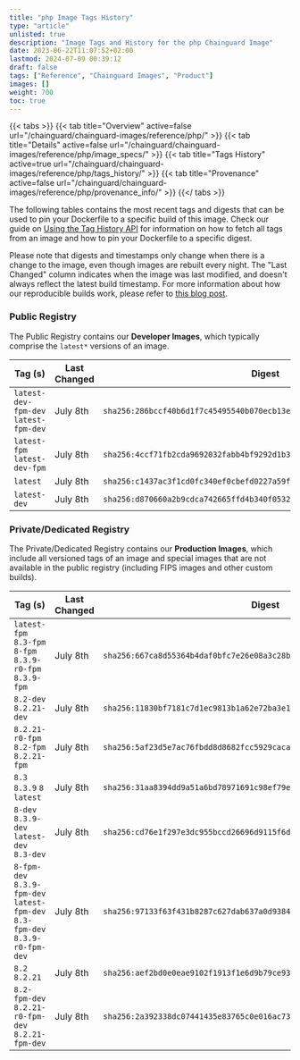 ```yaml
---
title: "php Image Tags History"
type: "article"
unlisted: true
description: "Image Tags and History for the php Chainguard Image"
date: 2023-06-22T11:07:52+02:00
lastmod: 2024-07-09 00:39:12
draft: false
tags: ["Reference", "Chainguard Images", "Product"]
images: []
weight: 700
toc: true
---
```


{{< tabs >}}
{{< tab title="Overview" active=false url="/chainguard/chainguard-images/reference/php/" >}}
{{< tab title="Details" active=false url="/chainguard/chainguard-images/reference/php/image_specs/" >}}
{{< tab title="Tags History" active=true url="/chainguard/chainguard-images/reference/php/tags_history/" >}}
{{< tab title="Provenance" active=false url="/chainguard/chainguard-images/reference/php/provenance_info/" >}}
{{</ tabs >}}

The following tables contains the most recent tags and digests that can be used to pin your Dockerfile to a specific build of this image. Check our guide on [Using the Tag History API](/chainguard/chainguard-images/using-the-tag-history-api/) for information on how to fetch all tags from an image and how to pin your Dockerfile to a specific digest.

Please note that digests and timestamps only change when there is a change to the image, even though images are rebuilt every night. The "Last Changed" column indicates when the image was last modified, and doesn't always reflect the latest build timestamp. For more information about how our reproducible builds work, please refer to [this blog post](https://www.chainguard.dev/unchained/reproducing-chainguards-reproducible-image-builds).

### Public Registry
The Public Registry contains our **Developer Images**, which typically comprise the `latest*` versions of an image.

| Tag (s)                                | Last Changed | Digest                                                                    |
|----------------------------------------|--------------|---------------------------------------------------------------------------|
|  `latest-dev-fpm-dev` `latest-fpm-dev` | July 8th     | `sha256:286bccf40b6d1f7c45495540b070ecb13e9121297b78664fb5c0f00bff953e50` |
|  `latest-fpm` `latest-dev-fpm`         | July 8th     | `sha256:4ccf71fb2cda9692032fabb4bf9292d1b386601e498f1eb76ad181f9742f0231` |
|  `latest`                              | July 8th     | `sha256:c1437ac3f1cd0fc340ef0cbefd0227a59faf81b11d0e860d2e8a75957f37bd25` |
|  `latest-dev`                          | July 8th     | `sha256:d870660a2b9cdca742665ffd4b340f053269752f46922074daf2599f361986bb` |


### Private/Dedicated Registry
The Private/Dedicated Registry contains our **Production Images**, which include all versioned tags of an image and special images that are not available in the public registry (including FIPS images and other custom builds).

| Tag (s)                                                                        | Last Changed | Digest                                                                    |
|--------------------------------------------------------------------------------|--------------|---------------------------------------------------------------------------|
|  `latest-fpm` `8.3-fpm` `8-fpm` `8.3.9-r0-fpm` `8.3.9-fpm`                     | July 8th     | `sha256:667ca8d55364b4daf0bfc7e26e08a3c28bac5d01daa05c804bbe41d860b4a153` |
|  `8.2-dev` `8.2.21-dev`                                                        | July 8th     | `sha256:11830bf7181c7d1ec9813b1a62e72ba3e1b9f840e12fb32758690905c3abb022` |
|  `8.2.21-r0-fpm` `8.2-fpm` `8.2.21-fpm`                                        | July 8th     | `sha256:5af23d5e7ac76fbdd8d8682fcc5929cacada40aabd7d7d1790e7ba16fbed2bc9` |
|  `8.3` `8.3.9` `8` `latest`                                                    | July 8th     | `sha256:31aa8394dd9a51a6bd78971691c98ef79e4ad8a6ef991c0b0e6d8ff85506cdd6` |
|  `8-dev` `8.3.9-dev` `latest-dev` `8.3-dev`                                    | July 8th     | `sha256:cd76e1f297e3dc955bccd26696d9115f6df8ec6ed0c3801d02cdd11c8781f692` |
|  `8-fpm-dev` `8.3.9-fpm-dev` `latest-fpm-dev` `8.3-fpm-dev` `8.3.9-r0-fpm-dev` | July 8th     | `sha256:97133f63f431b8287c627dab637a0d93845e0a64b1dc2ea99309fb9aeda7bb8a` |
|  `8.2` `8.2.21`                                                                | July 8th     | `sha256:aef2bd0e0eae9102f1913f1e6d9b79ce9369505ed4d56206fb71a0e3bb36bbef` |
|  `8.2-fpm-dev` `8.2.21-r0-fpm-dev` `8.2.21-fpm-dev`                            | July 8th     | `sha256:2a392338dc07441435e83765c0e016ac731504bf8d692ce889fc4195dded7153` |

